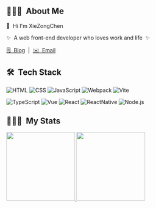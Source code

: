 ## 🦸🏻‍♂️ &nbsp;About Me

<p>👋 &nbsp;Hi I'm XieZongChen </p>
<p>✨ &nbsp;A web front-end developer who loves work and life&nbsp; ✨</p>

[🗒 &nbsp;Blog](https://amadeus711.github.io/)
&nbsp;|&nbsp;
[✉️ &nbsp;Email](mailto:xiezongchen_mail@126.com)

## 🛠 &nbsp;Tech Stack

![HTML](https://img.shields.io/badge/-HTML-333333?style=flat&logo=HTML5)
![CSS](https://img.shields.io/badge/-CSS-333333?style=flat&logo=CSS3&logoColor=1572B6)
![JavaScript](https://img.shields.io/badge/-JavaScript-333333?style=flat&logo=javascript)
![Webpack](https://img.shields.io/badge/-Webpack-333333?style=flat&logo=webpack)
![Vite](https://img.shields.io/badge/-Vite-333333?style=flat&logo=vite)

![TypeScript](https://img.shields.io/badge/-TypeScript-333333?style=flat&logo=typescript)
![Vue](https://img.shields.io/badge/-Vue-333333?style=flat&logo=vuedotjs)
![React](https://img.shields.io/badge/-React-333333?style=flat&logo=react)
![ReactNative](https://img.shields.io/badge/-ReactNative-333333?style=flat&logo=react)
![Node.js](https://img.shields.io/badge/-Node.js-333333?style=flat&logo=node.js)

## 👨🏻‍💻 &nbsp;My Stats
<p>
  <a href="https://github.com/amadeus711">
    <img height="180em" src="https://github-readme-stats-eight-theta.vercel.app/api/top-langs/?username=amadeus711&theme=react&layout=compact&exclude_lang=java+r" />
    <img height="180em" src="https://github-readme-stats.vercel.app/api?username=amadeus711&show_icons=true&theme=react" />
  </a>
</p>
